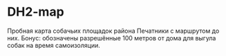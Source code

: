 # DH2-map
Пробная карта собачьих площадок района Печатники с маршрутом до них. Бонус: обозначены разрешённые 100 метров от дома для выгула собак на время самоизоляции.
